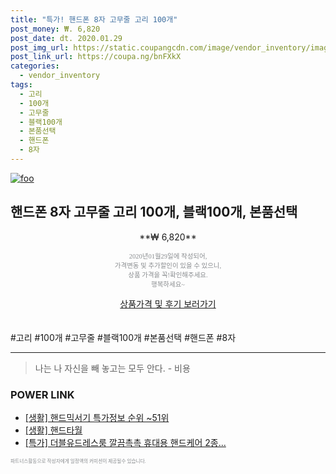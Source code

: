 ```yaml
--- 
title: "특가! 핸드폰 8자 고무줄 고리 100개" 
post_money: ₩. 6,820 
post_date: dt. 2020.01.29 
post_img_url: https://static.coupangcdn.com/image/vendor_inventory/images/2018/04/02/10/5/b676ecc3-c1ab-4e9f-86a0-af875c5d13a8.jpg 
post_link_url: https://coupa.ng/bnFXkX 
categories: 
  - vendor_inventory 
tags: 
  - 고리 
  - 100개 
  - 고무줄 
  - 블랙100개 
  - 본품선택 
  - 핸드폰 
  - 8자 
--- 
```

[![foo](https://static.coupangcdn.com/image/vendor_inventory/images/2018/04/02/10/5/b676ecc3-c1ab-4e9f-86a0-af875c5d13a8.jpg)](https://coupa.ng/bnFXkX) 

## 핸드폰 8자 고무줄 고리 100개, 블랙100개, 본품선택 
<p style="text-align: center;">**₩ 6,820**</p> 
<p style="text-align: center;"><span style="color: #898c8f; font-family: Georgia,Times,serif; font-size: 0.75em;">2020년01월29일에 작성되어, <br>가격변동 및 추가할인이 있을 수 있으니,<br> 상품 가격을 꼭!확인해주세요.<br>행복하세요~</span> 
</p>	 
<div markdown="0" style="text-align: center;"><a href="https://coupa.ng/bnFXkX" class="btn btn--success">상품가격 및 후기 보러가기</a></div> 
<br><br> 
  #고리 #100개 #고무줄 #블랙100개 #본품선택 #핸드폰 #8자 
<hr> 

> 나는 나 자신을 빼 놓고는 모두 안다. - 비용 


### POWER LINK

* <a href="https://blog.naver.com/sakai111/221779540474" target="_blank"> [생활] 핸드믹서기 특가정보 순위 ~51위</a>
* <a href="https://blog.naver.com/sakai111/221783081566" target="_blank"> [생활] 핸드타월 </a>
* <a href="https://blog.naver.com/sakai111/221788513063" target="_blank">[특가] 더블유드레스룸 깔끔촉촉 휴대용 핸드케어 2종...</a>

<span style="color: #898c8f; font-family: Georgia,Times,serif; font-size: 0.55em;">파트너스활동으로 작성자에게 일정액의 커미션이 제공될수 있습니다.</span> 
